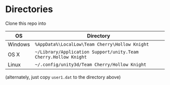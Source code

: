 # Directories
Clone this repo into

OS | Directory
--- | ---
Windows | `%AppData%\LocalLow\Team Cherry\Hollow Knight`
OS X | `~/Library/Application Support/unity.Team Cherry.Hollow Knight`
Linux | `~/.config/unity3d/Team Cherry/Hollow Knight`

(alternately, just copy `user1.dat` to the directory above)
